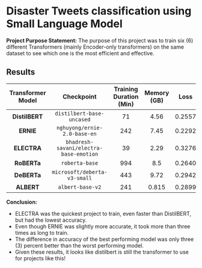 # Disaster Tweets classification using Small Language Model 

**Project Purpose Statement:** The purpose of this project was to train six (6) different Transformers (mainly Encoder-only transformers) on the same dataset to see which one is the most efficient and effective.

## Results

| Transformer Model | Checkpoint                      | Training Duration (Min) | Memory (GB) |  Loss  | Accuracy |   F1   | Recall | Precision |
| :---------------: |  :----------------------------: |  :----------------: | :---------: | :----: | :------: | :----: | :----: | :-------: |
| **DistilBERT**    | `distilbert-base-uncased`       | 71      | 4.56  | 0.2557 | 0.9138 | 0.7752 | 0.8204 |   0.7348  |
| **ERNIE**         | `nghuyong/ernie-2.0-base-en`    | 242         | 7.45    | 0.2292 |  0.9156  | 0.7876 | 0.8436 |   0.7386  |
| **ELECTRA**       | `bhadresh-savani/electra-base-emotion`| 39    | 2.29   | 0.3276 |  0.8857  | 0.7246 | 0.7991 |   0.6628  |
| **RoBERTa**       | `roberta-base`                  | 994           | 8.5   | 0.2640 |  0.8989  | 0.7569 | 0.8211 |   0.7020  |
| **DeBERTa**       | `microsoft/deberta-v3-small`    | 443          | 9.72   | 0.2942 |  0.9050  | 0.7453 | 0.7453 |   0.7453  |
| **ALBERT**        | `albert-base-v2`                | 241           | 0.815  | 0.2899 |  0.8989  | 0.7784 | 0.8523 |   0.7163  |

**Conclusion:** 
- ELECTRA was the quickest project to train, even faster than DistilBERT, but had the lowest accuracy.
- Even though ERNIE was slightly more accurate, it took more than three times as long to train.
- The difference in accuracy of the best performing model was only three (3) percent better than the worst performing model.
- Given these results, it looks like distilbert is still the transformer to use for projects like this!
